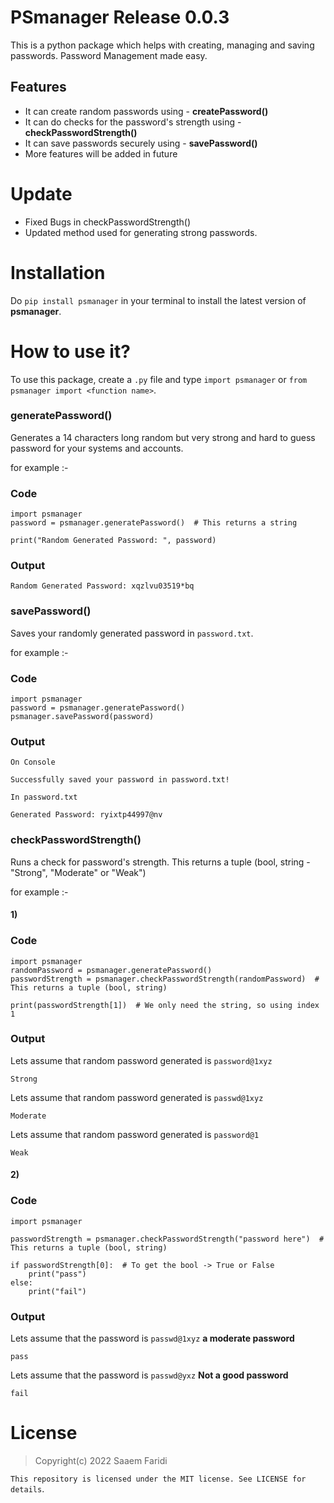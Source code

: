 # PSmanager Release 0.0.3
This is a python package which helps with creating, managing and saving passwords. Password Management made easy.

## Features
* It can create random passwords using - **createPassword()**
* It can do checks for the password's strength using - **checkPasswordStrength()**
* It can save passwords securely using - **savePassword()**
* More features will be added in future

# Update
* Fixed Bugs in checkPasswordStrength()
* Updated method used for generating strong passwords.

# Installation
Do ```pip install psmanager``` in your terminal to install the latest version of __**psmanager**__.

# How to use it?
To use this package, create a ```.py``` file and type ```import psmanager``` or ```from psmanager import <function name>```.

### generatePassword()
Generates a 14 characters long random but very strong and hard to guess password for your systems and accounts. 

for example :-
### Code
```
import psmanager
password = psmanager.generatePassword()  # This returns a string

print("Random Generated Password: ", password)
```
### Output
```
Random Generated Password: xqzlvu03519*bq
```    

### savePassword()
Saves your randomly generated password in `password.txt`.  

for example :- 
### Code
```
import psmanager
password = psmanager.generatePassword()
psmanager.savePassword(password)
```
### Output
`On Console`
```
Successfully saved your password in password.txt!
```
`In password.txt`
```
Generated Password: ryixtp44997@nv
```

### checkPasswordStrength()
Runs a check for password's strength. This returns a tuple (bool, string - "Strong", "Moderate" or "Weak")  

for example :-
#### 1)
### Code
```
import psmanager
randomPassword = psmanager.generatePassword()
passwordStrength = psmanager.checkPasswordStrength(randomPassword)  # This returns a tuple (bool, string)

print(passwordStrength[1])  # We only need the string, so using index 1
```
### Output
Lets assume that random password generated is `password@1xyz`
```
Strong
```
Lets assume that random password generated is `passwd@1xyz`
```
Moderate
```
Lets assume that random password generated is `password@1`
```
Weak
```

#### 2) 
### Code
```
import psmanager

passwordStrength = psmanager.checkPasswordStrength("password here")  # This returns a tuple (bool, string)

if passwordStrength[0]:  # To get the bool -> True or False
    print("pass")
else:
    print("fail")
```
### Output
Lets assume that the password is `passwd@1xyz` __a moderate password__
```
pass
```
Lets assume that the password is `passwd@yxz` __Not a good password__
```
fail
```

# License
> Copyright(c) 2022 Saaem Faridi  

`This repository is licensed under the MIT license. See LICENSE for details`.
